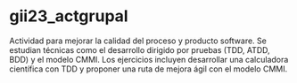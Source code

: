 # gii23_actgrupal
 Actividad para mejorar la calidad del proceso y producto software. Se estudian técnicas como el desarrollo dirigido por pruebas (TDD, ATDD, BDD) y el modelo CMMI. Los ejercicios incluyen desarrollar una calculadora científica con TDD y proponer una ruta de mejora ágil con el modelo CMMI. 

